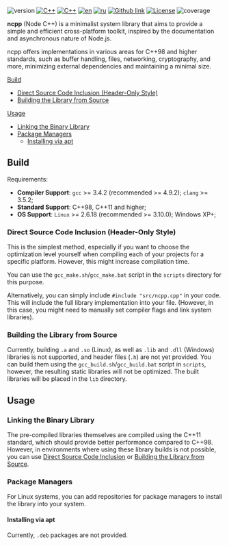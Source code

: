 ![version](https://img.shields.io/badge/version-v0.0.0-blue) [![C++](https://img.shields.io/badge/C%2B%2B-98-00599C?logo=c%2B%2B)](https://en.cppreference.com/w/cpp/98) [![C++](https://img.shields.io/badge/C%2B%2B-11-00599C?logo=c%2B%2B)](https://en.cppreference.com/w/cpp/11) [![en](https://img.shields.io/badge/lang-English%20%F0%9F%87%AC%F0%9F%87%A7-white)](README-EN.md) [![ru](https://img.shields.io/badge/lang-Russian%20%F0%9F%87%B7%F0%9F%87%BA-white)](README.md) [![Github link](https://img.shields.io/badge/github-gray)](https://github.com/vlad441/ncpp) [![License](https://img.shields.io/badge/license-PD-blue.svg)](https://raw.githubusercontent.com/rigtorp/HashMap/master/LICENSE) ![coverage](https://img.shields.io/badge/coverage-0%25-yellowgreen)

**ncpp** (Node C++) is a minimalist system library that aims to provide a simple and efficient cross-platform toolkit, inspired by the documentation and asynchronous nature of Node.js.

ncpp offers implementations in various areas for C++98 and higher standards, such as buffer handling, files, networking, cryptography, and more, minimizing external dependencies and maintaining a minimal size.

[Build](#build)
- [Direct Source Code Inclusion (Header-Only Style)](#direct-source-code-inclusion-header-only-style)
- [Building the Library from Source](#building-the-library-from-source)

[Usage](#usage)
- [Linking the Binary Library](#linking-the-binary-library)
- [Package Managers](#package-managers)
  - [Installing via apt](#installing-via-apt)

## Build
Requirements:
- **Compiler Support**: `gcc` >= 3.4.2 (recommended >= 4.9.2); `clang` >= 3.5.2;
- **Standard Support**: C++98, C++11 and higher;
- **OS Support**: `Linux` >= 2.6.18 (recommended >= 3.10.0); Windows XP+;
### Direct Source Code Inclusion (Header-Only Style)
This is the simplest method, especially if you want to choose the optimization level yourself when compiling each of your projects for a specific platform.
However, this might increase compilation time.

You can use the `gcc_make.sh`/`gcc_make.bat` script in the `scripts` directory for this purpose.

Alternatively, you can simply include `#include "src/ncpp.cpp"` in your code. This will include the full library implementation into your file.
(However, in this case, you might need to manually set compiler flags and link system libraries).
### Building the Library from Source
Currently, building `.a` and `.so` (Linux), as well as `.lib` and `.dll` (Windows) libraries is not supported, and header files (`.h`) are not yet provided.
You can build them using the `gcc_build.sh`/`gcc_build.bat` script in `scripts`, however, the resulting static libraries will not be optimized.
The built libraries will be placed in the `lib` directory.

## Usage

### Linking the Binary Library
The pre-compiled libraries themselves are compiled using the C++11 standard, which should provide better performance compared to C++98. However, in environments where using these library builds is not possible, you can use [Direct Source Code Inclusion](#direct-source-code-inclusion-header-only-style) or [Building the Library from Source](#building-the-library-from-source).
### Package Managers
For Linux systems, you can add repositories for package managers to install the library into your system.
#### Installing via apt
Currently, `.deb` packages are not provided.